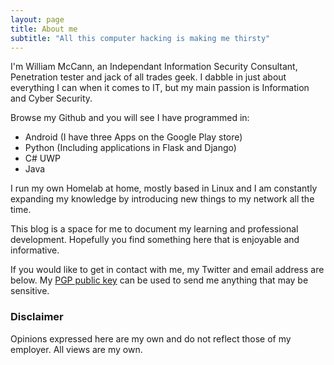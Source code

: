 ```yaml
---
layout: page
title: About me
subtitle: "All this computer hacking is making me thirsty"
---
```


I'm William McCann, an Independant Information Security Consultant, Penetration tester and jack of all trades geek. I dabble in just about everything I can when it comes to IT, but my main passion is Information and Cyber Security. 

Browse my Github and you will see I have programmed in:

 - Android (I have three Apps on the Google Play store)
 - Python (Including applications in Flask and Django)
 - C# UWP
 - Java

I run my own Homelab at home, mostly based in Linux and I am constantly expanding my knowledge by introducing new things to my network all the time. 

This blog is a space for me to document my learning and professional development. Hopefully you find something here that is enjoyable and informative.

If you would like to get in contact with me, my Twitter and email address are below. My [PGP public key](https://keybase.io/wjmccann) can be used to send me anything that may be sensitive.

### Disclaimer

Opinions expressed here are my own and do not reflect those of my employer. All views are my own.
